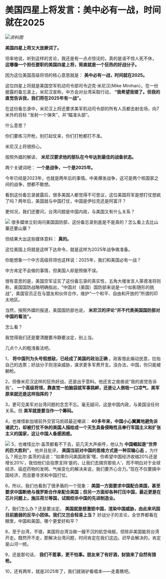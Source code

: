 # 美国四星上将发言：美中必有一战，时间就在2025

![](https://inews.gtimg.com/news_bt/O4M7d2kAZYaHMfRdW2ooHSFDOcAFIdIfj_poiS5SUkZaQAA/1000)_资料图_

**美国四星上将又大放厥词了。**

坦率地说，听到这样的言论，我还是有一点点惊诧的，真的是语不惊人死不休， **这哪像一个担任要职的美国四星上将，简直就是一个狂热的好战分子。**

因为这位美国高级将领的核心意思就是： **美中必有一战，时间就在2025。**

这位四星上将就是美国空军机动司令部司令迈克·米尼汉(Mike Minihan）。在一份披露的备忘录上，米尼汉宣称，中方会对台湾采取行动，
**“我希望我错了。但我的直觉告诉我，我们将在2025年有一战”。**

在这份备忘录中，米尼汉上将还要求美军机动司令部的所有人员都去射击场，向7米外的目标 “发射一个弹夹”，并“瞄准头部”。

什么意思？

你们要练习开枪，别打起仗来，你们打枪都打不准。

米尼汉上将很担心。

按照外媒的解读， **米尼汉要求他的部队在今年达到最佳的战备状态。**

两个关键词吧： **一个是战争，一个是2025年。**

今年已经是2023年，也就是两年后的事情。中美爆发战争，这可是两个核国家之间的战争，想都不敢想。

看到这份备忘录披露后，很多美国人都觉得不可思议，这位美国将军是想打仗想疯了吗？两年后，美国就与中国打仗，中国是伊拉克还是阿富汗？

更何况，我们还要问，台湾问题是中国内政，与美国又有什么关系？

![](https://inews.gtimg.com/news_bt/OEe3bBKI5h1-SLNxtx4Ln8V33LjhZbNFP2Rkr09PpWh-8AA/1000)
很多媒体立刻询问美国国防部，这份备忘录到底是不是真的？怎么看上去比山寨还要山寨？

但结果大出这些媒体意料： **真的。**

这位美国上将就是这样下达命令，就是这样为2025年战争做准备。

你能想象一个中方高级将领也这样说：2025年，我们和美国必有一战？

中方肯定不会做的事情，但美国人却是照做不误。

很有意思的是，美国空军证实了这份备忘录的真实性，五角大楼发言人莱德准将则称，美国国防战略明确指出，“中国对（美国）国防部来说是一个如影随形的挑战”，美国官员正在与盟友和伙伴合作，维护“一个和平、自由和开放的”所谓的印太地区。

当然，按照外媒的报道，美国国防部也说， **米尼汉的评论“并不代表美国国防部对中国的看法”。**

怎么看？

我觉得我们还是要清醒要冷静要淡定，别上当。

几点个人的粗浅看法吧。

1， **将中国列为头号假想敌，已经成了美国的政治正确**
。政客借此煽动民意，拉抬自己的选票；好战分子则渲染威胁，谋求更多军费开支。没办法，中国，你只能被躺枪。

2，但像米尼汉这样的狂热好战，还是出乎意料。他还言之凿凿说“我的直觉告诉我”。
**一个高级将领，靠直觉一拍脑袋就军事挑衅，还是让人倒吸一口凉气，美军原来就还是这样指挥的？**

3，更可见美军对台湾问题的念念不忘。毫无疑问，这是中国内政，与美国没任何关系。但 **美军就是要当作一个筹码。**

4，也难怪新加坡前外交官马凯硕最近嘲讽：
**40多年来，中国小心翼翼地避免诉诸武力，却被打仗不休的美国人描绘成一个天生具备侵略性且奉行军国主义和扩张主义的国家，这让中国人备感困惑。**

![](https://inews.gtimg.com/news_bt/OojLZMuKMBF3PM-YszFmiSpSySTu3tvvuqUnhVeN0w0yYAA/1000)
5，也难怪比尔·盖茨都看不下去，前几天大声疾呼，他认为 **中国崛起是“世界的巨大胜利”，** 他并且批评， **美国当前对中国的思维方式是一种双输心态**
。为什么？用比尔·盖茨的话说：“如果你问美国政客‘嘿，你希望中国经济收缩20%还是增长20%’，我怕他们会投票支持‘是的，让我们去搞穷那些人’，而不明白对于全球经济、癌症药物的发明、气候变化的解决来说，我们要齐心合力。”现在不仅要搞中国经济，而且要寻求和中国打仗。

6，所以，我们也看到了很矛盾的一个现象：
**美国一方面要求中国配合美国，甚至要求中国断绝与俄罗斯合作来配合美国；但另一方面却各种打压中国，最近更是在芯片问题上，施压荷兰等国，试图绞杀中国的先进制造业。**

7，我们怎么办？还是要淡定。 **美国就是想激怒中国，渲染中国威胁，由此来巩固目前脆弱的反华小团体。我们又岂会轻易上当？**
好战分子的言论，全世界都看在眼里，中国和美国，哪个更爱好和平？

8，至于台湾，不错，美国将台湾当做一艘不沉的航空母舰，但除非美国能将台湾开走。既然开不走，那解决台湾问题，时间肯定在我们这边。迟早会解决的，肯定是山河一统。

9，还是那句话， **我们不惹事，更不怕事。朋友来了有好酒，豺狼来了自然有猎枪。**

10，还有两年，就是2025年了，我们就骑驴看唱本——走着瞧吧。

